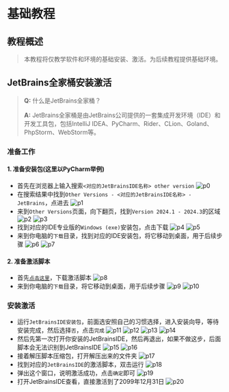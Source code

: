 # 基础教程

## 教程概述

> 本教程将仅教学软件和环境的基础安装、激活。为后续教程提供基础环境。

## JetBrains全家桶安装激活

>**Q:** 什么是JetBrains全家桶？
>
>**A:** JetBrains全家桶是由JetBrains公司提供的一套集成开发环境（IDE）和开发工具包，包括IntelliJ IDEA、PyCharm、Rider、CLion、Goland、PhpStorm、WebStorm等。

### 准备工作

#### 1. 准备安装包(这里以PyCharm举例)

- 首先在浏览器上输入搜索`<对应的JetBrainsIDE名称> other version`
![p0](../img/Start/p0.png)
- 在搜索结果中找到`Other Versions - <对应的JetBrainsIDE名称> - JetBrains`，点进去
![p1](../img/Start/p1.png)
- 来到`Other Versions`页面，向下翻页，找到`Version 2024.1 - 2024.3`的区域
![p2](../img/Start/p2.png)
![p3](../img/Start/p3.png)
- 找到对应的IDE专业版的`Windows (exe)`安装包，点击下载
![p4](../img/Start/p4.png)
![p5](../img/Start/p5.png)
- 来到你电脑的`下载`目录，找到对应的IDE安装包，将它移动到桌面，用于后续步骤
![p6](../img/Start/p6.png)
![p7](../img/Start/p7.png)

#### 2. 准备激活脚本

- 首先[`点击这里`](https://enderg.lanzoum.com/i0aWN2ecyzle)，下载激活脚本
![p8](../img/Start/p8.png)
- 来到你电脑的`下载`目录，将它移动到桌面，用于后续步骤
![p9](../img/Start/p9.png)
![p10](../img/Start/p10.png)

### 安装激活

- 运行`JetBrainsIDE安装包`，前面选安照自己的习惯选择，进入安装向导，等待安装完成，然后选择`否`，点击`完成`
![p11](../img/Start/p11.png)
![p12](../img/Start/p12.png)
![p13](../img/Start/p13.png)
![p14](../img/Start/p14.png)
- 然后先第一次打开你安装的JetBrainsIDE，然后再退出，如果不做这步，后面脚本会无法识别到JetBrainsIDE
![p15](../img/Start/p15.png)
![p16](../img/Start/p16.png)
- 接着解压脚本压缩包，打开解压出来的文件夹
![p17](../img/Start/p17.png)
- 找到对应的`JetBrainsIDE`的激活脚本，双击运行
![p18](../img/Start/p18.png)
- 弹出这个窗口，说明激活成功，点击`确定`即可
![p19](../img/Start/p19.png)
- 打开JetBrainsIDE查看，直接激活到了2099年12月31日
![p20](../img/Start/p20.png)


